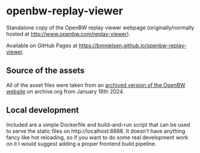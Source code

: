 # openbw-replay-viewer
Standalone copy of the OpenBW replay viewer webpage (originally/normally hosted at http://www.openbw.com/replay-viewer).

Available on GitHub Pages at https://bmnielsen.github.io/openbw-replay-viewer.

## Source of the assets

All of the asset files were taken from an [archived version of the OpenBW website](https://web.archive.org/web/20240116231013/http://www.openbw.com/replay-viewer/) on archive.org from January 16th 2024.

## Local development

Included are a simple Dockerfile and build-and-run script that can be used to serve the static files on http://localhost:8888. It doesn't have anything fancy like hot reloading, so if you want to do some real development work on it I would suggest adding a proper frontend build pipeline.
